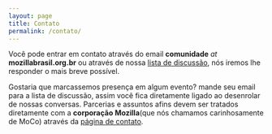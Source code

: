```yaml
---
layout: page
title: Contato
permalink: /contato/
---
```


Você pode entrar em contato através do email **comunidade** *at* **mozillabrasil.org.br** ou através de nossa [lista de discussão](https://lists.mozilla.org/listinfo/community-brasil), nós iremos lhe responder o mais breve possível.

Gostaria que marcassemos presença em algum evento? mande seu email para a lista de discussão, assim você fica diretamente ligado ao desenrolar de nossas conversas. Parcerias e assuntos afins devem ser tratados diretamente com a **corporação Mozilla**(que nós chamamos carinhosamente de MoCo) através da [página de contato](http://www.mozilla.org/contact/).